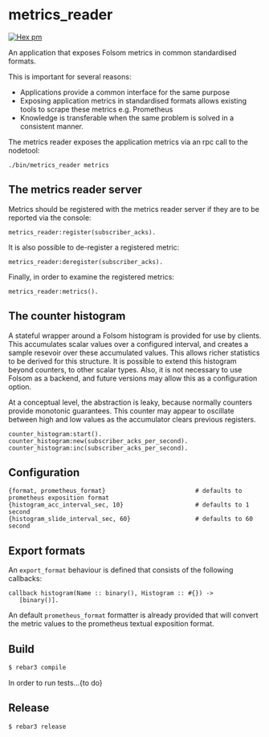metrics_reader
=====

[![Hex pm](http://img.shields.io/hexpm/v/metrics_reader.svg?style=flat)](https://hex.pm/packages/metrics_reader)

An application that exposes Folsom metrics in common standardised formats.

This is important for several reasons:
 
- Applications provide a common interface for the same purpose
- Exposing application metrics in standardised formats allows existing tools
  to scrape these metrics e.g. Prometheus
- Knowledge is transferable when the same problem is solved in a consistent
  manner.  

The metrics reader exposes the application metrics via an rpc call to the
nodetool:

```
./bin/metrics_reader metrics
```

## The metrics reader server

Metrics should be registered with the metrics reader server if they are to be
reported via the console:

    metrics_reader:register(subscriber_acks).

It is also possible to de-register a registered metric:

    metrics_reader:deregister(subscriber_acks).

Finally, in order to examine the registered metrics:

    metrics_reader:metrics().

## The counter histogram

A stateful wrapper around a Folsom histogram is provided for use by clients.
This accumulates scalar values over a configured interval, and creates a sample
resevoir over these accumulated values.  This allows richer statistics to be
derived for this structure.
It is possible to extend this histogram beyond counters, to other scalar types.
Also, it is not necessary to use Folsom as a backend, and future versions may
allow this as a configuration option.

At a conceptual level, the abstraction is leaky, because normally counters
provide monotonic guarantees.  This counter may appear to oscillate between
high and low values as the accumulator clears previous registers.

    counter_histogram:start().
    counter_histogram:new(subscriber_acks_per_second).
    counter_histogram:inc(subscriber_acks_per_second).

## Configuration

    {format, prometheus_format}                         # defaults to prometheus exposition format
    {histogram_acc_interval_sec, 10}                    # defaults to 1 second
    {histogram_slide_interval_sec, 60}                  # defaults to 60 second

## Export formats

An `export_format` behaviour is defined that consists of the following callbacks:

    callback histogram(Name :: binary(), Histogram :: #{}) -> 
       [binary()].

An default `prometheus_format` formatter is already provided that will convert
the metric values to the prometheus textual exposition format.

## Build

```bash
$ rebar3 compile
```

In order to run tests...{to do}

## Release
```
$ rebar3 release
```
